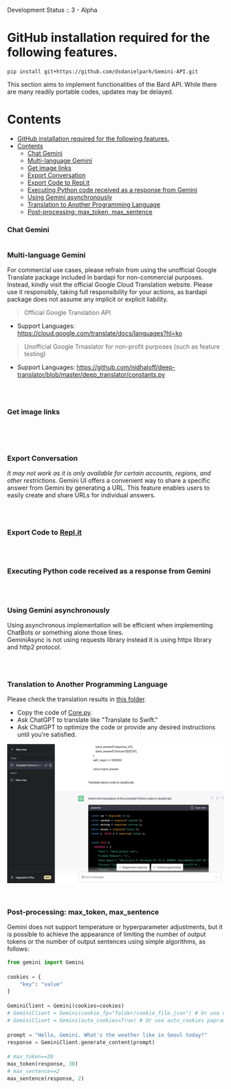 Development Status :: 3 - Alpha


# GitHub installation required for the following features.
```
pip install git+https://github.com/dsdanielpark/Gemini-API.git
```

This section aims to implement functionalities of the Bard API. While there are many readily portable codes, updates may be delayed.


# Contents
- [GitHub installation required for the following features.](#github-installation-required-for-the-following-features)
- [Contents](#contents)
    - [Chat Gemini](#chat-gemini)
    - [Multi-language Gemini](#multi-language-gemini)
    - [Get image links](#get-image-links)
    - [Export Conversation](#export-conversation)
    - [Export Code to Repl.it](#export-code-to-replit)
    - [Executing Python code received as a response from Gemini](#executing-python-code-received-as-a-response-from-gemini)
    - [Using Gemini asynchronously](#using-gemini-asynchronously)
    - [Translation to Another Programming Language](#translation-to-another-programming-language)
    - [Post-processing: max\_token, max\_sentence](#post-processing-max_token-max_sentence)


### Chat Gemini

```python

```


### Multi-language Gemini
For commercial use cases, please refrain from using the unofficial Google Translate package included in bardapi for non-commercial purposes. Instead, kindly visit the official Google Cloud Translation website. Please use it responsibly, taking full responsibility for your actions, as bardapi package does not assume any implicit or explicit liability.
> Official Google Translation API
- Support Languages: https://cloud.google.com/translate/docs/languages?hl=ko
> Unofficial Google Trnaslator for non-profit purposes (such as feature testing)
- Support Languages: https://github.com/nidhaloff/deep-translator/blob/master/deep_translator/constants.py
```python

```

<br>

### Get image links
```python

```

<br>
    
<br>    

### Export Conversation
*It may not work as it is only available for certain accounts, regions, and other restrictions.*
Gemini UI offers a convenient way to share a specific answer from Gemini by generating a URL. This feature enables users to easily create and share URLs for individual answers.

```python


```

<br>

### Export Code to [Repl.it](https://replit.com/)
```python

```

<br>

### Executing Python code received as a response from Gemini
```python
```
    
<br>

### Using Gemini asynchronously 
Using asynchronous implementation will be efficient when implementing ChatBots or something alone those lines.    
GeminiAsync is not using requests library instead it is using httpx library and http2 protocol.
    
```python

```

<br>
    



### Translation to Another Programming Language
Please check the translation results in [this folder](https://github.com/dsdanielpark/Gemini-API/tree/main/translate_to).
- Copy the code of [Core.py](https://github.com/dsdanielpark/Gemini-API/blob/17d5e948d4afc535317de3964232ab82fe223521/bardapi/core.py).
- Ask ChatGPT to translate like "Translate to Swift."
- Ask ChatGPT to optimize the code or provide any desired instructions until you're satisfied.<br>

![](./assets/translate.png)


<br>

### Post-processing: max_token, max_sentence
Gemini does not support temperature or hyperparameter adjustments, but it is possible to achieve the appearance of limiting the number of output tokens or the number of output sentences using simple algorithms, as follows:
```python
from gemini import Gemini

cookies = {
    "key": "value"
}

GeminiClient = Gemini(cookies=cookies)
# GeminiClient = Gemini(cookie_fp="folder/cookie_file.json") # Or use cookie file path
# GeminiClient = Gemini(auto_cookies=True) # Or use auto_cookies paprameter

prompt = "Hello, Gemini. What's the weather like in Seoul today?"
response = GeminiClient.generate_content(prompt)

# max_token==30
max_token(response, 30) 
# max_sentence==2
max_sentence(response, 2)
```

<br>

